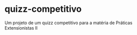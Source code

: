 # quizz-competitivo
Um projeto de um quizz competitivo para a matéria de Práticas Extensionistas II
